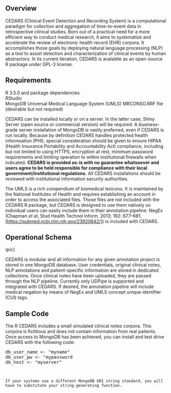 Overview
--------

CEDARS (Clinical Event Detection and Recording System) is a computational paradigm for collection and aggregation of time-to-event data in retrospective clinical studies. Born out of a practical need for a more efficient way to conduct medical research, it aims to systematize and accelerate the review of electronic health record (EHR) corpora. It accomplishes those goals by deploying natural language processing (NLP) as a tool to assist detection and characterization of clinical events by human abstractors. In its current iteration, CEDARS is avalaible as an open-source R package under GPL-3 license.

Requirements
------------

R 3.5.0 and package dependencies<br>
RStudio<br>
MongoDB
Universal Medical Language System (UMLS) MRCONSO.RRF file (desirable but not required)

CEDARS can be installed locally or on a server. In the latter case, Shiny Server (open source or commercial version) will be required. A business-grade server installation of MongoDB is vastly preferred, even if CEDARS is run locally. Because by definition CEDARS handles protected health informsation (PHI), special consideration should be given to ensure HIPAA (Health Insurance Portability and Accountability Act) compliance, including but not limited to using HTTPS, encryption at rest, minimum password requirements and limiting operation to within institutional firewalls when indicated. **CEDARS is provided as-is with no guarantee whatsoever and users agree to be held responsible for compliance with their local government/institutional regulations.** All CEDARS installations should be reviewed with institutional information security authorities.

The UMLS is a rich compendium of biomedical lexicons. It is maintained by the National Institutes of Health and requires establishing an account in order to access the associated files. Those files are not included with the CEDARS R package, but CEDARS is designed to use them natively so individual users can easily include them in their annotation pipeline. NegEx (Chapman *et al*, Stud Health Technol Inform. 2013; 192: 677–681. [https://pubmed.ncbi.nlm.nih.gov/23920642/]) is included with CEDARS.

Operational Schema
------------------

(pic)

CEDARS is modular and all information for any given annotation project is stored in one MongoDB database. User credentials, original clinical notes, NLP annotations and patient-specific information are stored in dedicated collections. Once clinical notes have been uploaded, they are passed through the NLP pipeline. Currently only UDPipe is supported and integrated with CEDARS. If desired, the annotation pipeline will include medical negation by means of NegEx and UMLS concept unique identifier (CUI) tags.

Sample Code
-----------

The R CEDARS includes a small simulated clinical notes corpora. This corpora is fictitious and does not contain information from real patients. Once access to MongoDB has been achieved, you can install and test drive CEDARS with the following code:

<pre>
db_user_name <- "myname"
db_user_pw <- "mypassword
db_host <- "myserver"

<code>

If your systems use a different MongoDB URI string standard, you will have to substitute your string-generating function.
